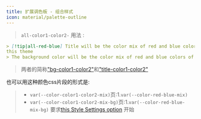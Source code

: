 ```yaml
---
title: 扩展调色板 - 组合样式
icon: material/palette-outline
---
```

> `all-color1-color2-`
用法 :

```md
> [!tip|all-red-blue] Title will be the color mix of red and blue colors of 
this theme
> The background color will be the color mix of red and blue colors of this theme
```
> 两者的简称["bg-color1-color2"](../bg-styling/page-10.md)和["title-color1-color2"](../title-styling/page-10.md)

也可以用这种颜色css片段的形式是:
> - `var(--color-color1-color2-mix)`页:1.`var(--color-red-blue-mix)`
> - `var(--color-color1-color2-mix-bg)`页:1.`var(--color-red-blue-mix-bg)`
要求[this Style Settings option](../../Style-Settings/Editor/Accent-Colors/index.md#enabled-extended-color-palette) 
开始
